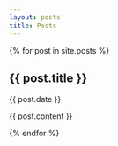 ```yaml
---
layout: posts
title: Posts
---
```


{% for post in site.posts %}

<h2>{{ post.title }}</h2>

<p>{{ post.date }}</p>

<p>{{ post.content }}</p>

{% endfor %}
